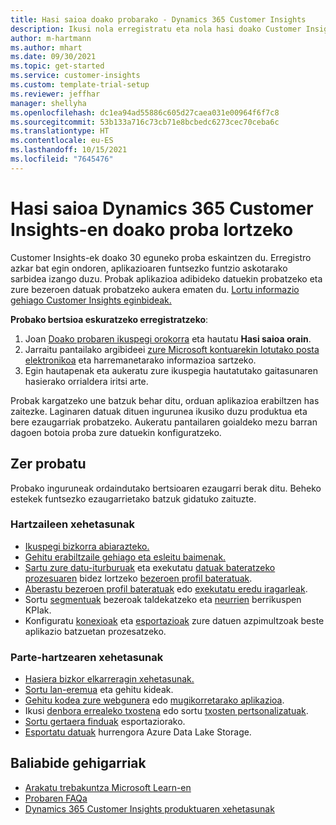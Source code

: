 ```yaml
---
title: Hasi saioa doako probarako - Dynamics 365 Customer Insights
description: Ikusi nola erregistratu eta nola hasi doako Customer Insights proban. Arakatu aplikazioa eta aurkitu ikasteko baliabide gehigarriak.
author: m-hartmann
ms.author: mhart
ms.date: 09/30/2021
ms.topic: get-started
ms.service: customer-insights
ms.custom: template-trial-setup
ms.reviewer: jeffhar
manager: shellyha
ms.openlocfilehash: dc1ea94ad55886c605d27caea031e00964f6f7c8
ms.sourcegitcommit: 53b133a716c73cb71e8bcbedc6273cec70ceba6c
ms.translationtype: HT
ms.contentlocale: eu-ES
ms.lasthandoff: 10/15/2021
ms.locfileid: "7645476"
---
```

# <a name="sign-up-for-a-free-dynamics-365-customer-insights-trial"></a>Hasi saioa Dynamics 365 Customer Insights-en doako proba lortzeko

Customer Insights-ek doako 30 eguneko proba eskaintzen du. Erregistro azkar bat egin ondoren, aplikazioaren funtsezko funtzio askotarako sarbidea izango duzu. Probak aplikazioa adibideko datuekin probatzeko eta zure bezeroen datuak probatzeko aukera ematen du. [Lortu informazio gehiago Customer Insights eginbideak.](overview.md)

**Probako bertsioa eskuratzeko erregistratzeko**:

1. Joan [Doako probaren ikuspegi orokorra](https://dynamics.microsoft.com/get-started/?appname=customerinsights) eta hautatu **Hasi saioa orain**.
1. Jarraitu pantailako argibideei [zure Microsoft kontuarekin lotutako posta elektronikoa](https://support.microsoft.com/windows/what-is-a-microsoft-account-4a7c48e9-ff5a-e9c6-5a5c-1a57d66c3bfa) eta harremanetarako informazioa sartzeko.
1. Egin hautapenak eta aukeratu zure ikuspegia hautatutako gaitasunaren hasierako orrialdera iritsi arte.

Probak kargatzeko une batzuk behar ditu, orduan aplikazioa erabiltzen has zaitezke. Laginaren datuak dituen ingurunea ikusiko duzu produktua eta bere ezaugarriak probatzeko. Aukeratu pantailaren goialdeko mezu barran dagoen botoia proba zure datuekin konfiguratzeko.

## <a name="what-to-try"></a>Zer probatu

Probako inguruneak ordaindutako bertsioaren ezaugarri berak ditu. Beheko estekek funtsezko ezaugarrietako batzuk gidatuko zaituzte.

### <a name="audience-insights"></a>Hartzaileen xehetasunak

- [Ikuspegi bizkorra abiarazteko.](audience-insights/get-started.md)
- [Gehitu erabiltzaile gehiago eta esleitu baimenak.](audience-insights/permissions.md)
- [Sartu zure datu-iturburuak](audience-insights/data-sources.md) eta exekutatu [datuak bateratzeko prozesuaren](audience-insights/data-unification.md) bidez lortzeko [bezeroen profil bateratuak](audience-insights/customer-profiles.md).
- [Aberastu bezeroen profil bateratuak](audience-insights/enrichment-hub.md) edo [exekutatu eredu iragarleak](audience-insights/predictions-overview.md).
- Sortu [segmentuak](audience-insights/segments.md) bezeroak taldekatzeko eta [neurrien](audience-insights/measures.md) berrikuspen KPIak.
- Konfiguratu [konexioak](audience-insights/connections.md) eta [esportazioak](audience-insights/export-destinations.md) zure datuen azpimultzoak beste aplikazio batzuetan prozesatzeko.

### <a name="engagement-insights"></a>Parte-hartzearen xehetasunak

- [Hasiera bizkor elkarreragin xehetasunak.](engagement-insights/get-started.md)
- [Sortu lan-eremua](engagement-insights/create-workspace.md) eta gehitu kideak.
- [Gehitu kodea zure webgunera](engagement-insights/instrument-website.md) edo [mugikorretarako aplikazioa](engagement-insights/developer-resources.md#capture-events-from-mobile-apps).
- Ikusi [denbora errealeko txostena](engagement-insights/view-reports.md) edo sortu [txosten pertsonalizatuak](engagement-insights/custom-reports.md).
- [Sortu gertaera finduak](engagement-insights/refined-events.md) esportaziorako.
- [Esportatu datuak](engagement-insights/export-events.md) hurrengora Azure Data Lake Storage.

## <a name="additional-resources"></a>Baliabide gehigarriak

- [Arakatu trebakuntza Microsoft Learn-en](/learn/browse/?filter-products=dynamics-dynamics-cust-insights)
- [Probaren FAQa](trial-faq.md)
- [Dynamics 365 Customer Insights produktuaren xehetasunak](https://dynamics.microsoft.com/ai/customer-insights/)

